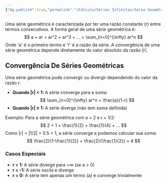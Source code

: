 ```yaml
---
{"dg-publish":true,"permalink":"/Cálculo/Séries Infinitas/Série Geométrica/","dgPassFrontmatter":true,"created":"2025-04-16T05:00:12.670-03:00"}
---
```



Uma série geométrica é caracterizada por ter uma razão constante (r) entre termos consecutivos. A forma geral de uma série geométrica é:
$$
 a + ar + ar^2 + ar^3 + … = \sum_{n=0}^{\infty} ar^n 
$$
Onde 'a' é o primeiro termo e 'r' é a razão da série. A convergência de uma série geométrica depende diretamente do valor absoluto da razão |r|.

## Convergência De Séries Geométricas

Uma série geométrica pode convergir ou divergir dependendo do valor da razão r:

- **Quando |r| < 1:** A série converge para a soma:
$$
 \sum_{n=0}^{\infty} ar^n = \frac{a}{1-r} 
$$
- **Quando |r| ≥ 1:** A série diverge (não tem soma definida)

Exemplo: Para a série geométrica com a = 2 e r = 1/2:
$$
 2 + 1 + \frac{1}{2} + \frac{1}{4} + … 
$$
Como |r| = |1/2| = 0.5 < 1, a série converge e podemos calcular sua soma:
$$
 \frac{2}{1-\frac{1}{2}} = \frac{2}{\frac{1}{2}} = 4 
$$
### Casos Especiais

- **r = 1:** A série diverge para +∞ (se a > 0)
- **r = -1:** A série oscila e diverge
- **r = 0:** A série tem apenas um termo (a) e converge trivialmente
